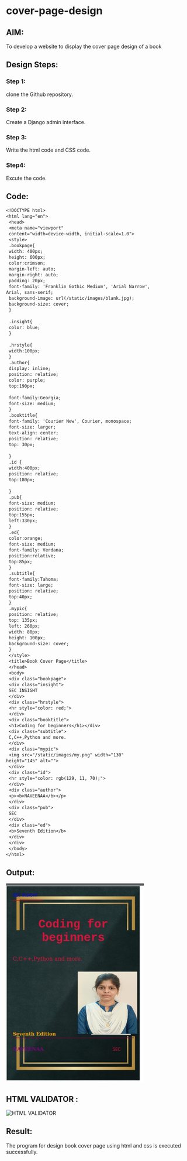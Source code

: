 # cover-page-design
## AIM:
To develop a website to display the cover page design of a book

## Design Steps:

### Step 1:
clone the Github repository.
### Step 2:
Create a Django admin interface.
### Step 3:
Write the html code and CSS code.
### Step4:
Excute the code.
## Code:
```
<!DOCTYPE html>
<html lang="en">
 <head>
 <meta name="viewport"
 content="width=device-width, initial-scale=1.0">
 <style>
 .bookpage{
 width: 400px;
 height: 600px;
 color:crimson;
 margin-left: auto;
 margin-right: auto;
 padding: 20px;
 font-family: 'Franklin Gothic Medium', 'Arial Narrow',
Arial, sans-serif;
 background-image: url(/static/images/blank.jpg);
 background-size: cover;
 }

 .insight{
 color: blue;
 }

 .hrstyle{
 width:100px;
 }
 .author{
 display: inline;
 position: relative;
 color: purple;
 top:190px;

 font-family:Georgia;
 font-size: medium;
 }
 .booktitle{
 font-family: 'Courier New', Courier, monospace;
 font-size: larger;
 text-align: center;
 position: relative;
 top: 30px;

 }
 .id {
 width:400px;
 position: relative;
 top:180px;

 }
 .pub{
 font-size: medium;
 position: relative;
 top:155px;
 left:330px;
 }
 .ed{
 color:orange;
 font-size: medium;
 font-family: Verdana;
 position:relative;
 top:85px;
 }
 .subtitle{
 font-family:Tahoma;
 font-size: large;
 position: relative;
 top:40px;
 }
 .mypic{
 position: relative;
 top: 135px;
 left: 260px;
 width: 80px;
 height: 100px;
 background-size: cover;
 }
 </style>
 <title>Book Cover Page</title>
 </head>
 <body>
 <div class="bookpage">
 <div class="insight">
 SEC INSIGHT
 </div>
 <div class="hrstyle">
 <hr style="color: red;">
 </div>
 <div class="booktitle">
 <h1>Coding for beginners</h1></div>
 <div class="subtitle">
 C,C++,Python and more.
 </div>
 <div class="mypic">
 <img src="/static/images/my.png" width="130"
height="145" alt="">
 </div>
 <div class="id">
 <hr style="color: rgb(129, 11, 70);">
 </div>
 <div class="author">
 <p><b>NAVEENAA</b></p>
 </div>
 <div class="pub">
 SEC
 </div>
 <div class="ed">
 <b>Seventh Edition</b>
 </div>
 </div>
 </body>
</html>
```

## Output:
![OUTPUT](./or.png)

## HTML VALIDATOR :
![HTML VALIDATOR](./valid11.png)

## Result:
The program for design book cover page using html and css is executed successfully.
